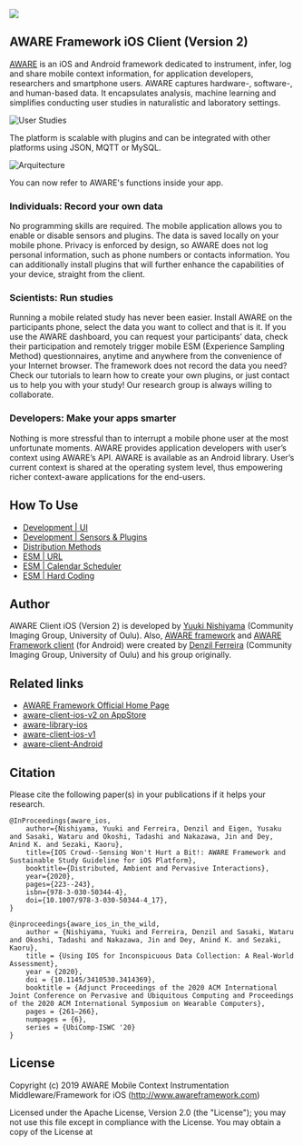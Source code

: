 ![](http://www.yuukinishiyama.com/wp-content/uploads/2019/03/aware-client-v2-eyecatch-01.png)

## AWARE Framework iOS Client (Version 2)
[AWARE](http://awareframework.com) is an iOS and Android framework dedicated to instrument, infer, log and share mobile context information,
for application developers, researchers and smartphone users. AWARE captures hardware-, software-, and human-based data. It encapsulates analysis, machine learning and simplifies conducting user studies in naturalistic and laboratory settings. 

![User Studies](http://www.awareframework.com/wp-content/uploads/2014/05/aware_overview1.png)

The platform is scalable with plugins and can be integrated with other platforms using JSON, MQTT or MySQL.

![Arquitecture](http://www.awareframework.com/wp-content/uploads/2015/12/aware-architecture.png)

You can now refer to AWARE's functions inside your app.

### Individuals: Record your own data
No programming skills are required. The mobile application allows you to enable or disable sensors and plugins. The data is saved locally on your mobile phone. Privacy is enforced by design, so AWARE does not log personal information, such as phone numbers or contacts information. You can additionally install plugins that will further enhance the capabilities of your device, straight from the client.

### Scientists: Run studies
Running a mobile related study has never been easier. Install AWARE on the participants phone, select the data you want to collect and that is it. If you use the AWARE dashboard, you can request your participants’ data, check their participation and remotely trigger mobile ESM (Experience Sampling Method) questionnaires, anytime and anywhere from the convenience of your Internet browser. The framework does not record the data you need? Check our tutorials to learn how to create your own plugins, or just contact us to help you with your study! Our research group is always willing to collaborate.

### Developers: Make your apps smarter
Nothing is more stressful than to interrupt a mobile phone user at the most unfortunate moments. AWARE provides application developers with user’s context using AWARE’s API. AWARE is available as an Android library. User’s current context is shared at the operating system level, thus empowering richer context-aware applications for the end-users.

## How To Use
* [Development | UI](http://www.awareframework.com/introduction-of-aware-ios-client/)
* [Development | Sensors & Plugins](https://github.com/tetujin/AWAREFramework-iOS)
* [Distribution Methods](http://www.awareframework.com/distributing-methods-of-aware-ios/)
* [ESM | URL](http://www.awareframework.com/schedule-esms-for-aware-ios-client/)
* [ESM | Calendar Scheduler](https://github.com/tetujin/AWAREFramework-iOS/tree/master/AWAREFramework/Classes/Plugins/CalendarESMScheduler)
* [ESM | Hard Coding](https://github.com/tetujin/AWAREFramework-iOS)

## Author
AWARE Client iOS (Version 2) is developed by [Yuuki Nishiyama](http://www.yuukinishiyama.com/) (Community Imaging Group, University of Oulu). Also, [AWARE framework](http://www.awareframework.com/) and [AWARE Framework client](https://github.com/denzilferreira/aware-client) (for Android) were created by [Denzil Ferreira](http://www.denzilferreira.com/) (Community Imaging Group, University of Oulu) and his group originally.

## Related links
* [AWARE Framework Official Home Page](http://www.awareframewrok.com)
* [aware-client-ios-v2 on AppStore](https://itunes.apple.com/jp/app/aware-client-v2/id1455986181)
* [aware-library-ios](https://github.com/tetujin/AWAREFramework-iOS)
* [aware-client-ios-v1](https://github.com/tetujin/aware-client-ios)
* [aware-client-Android](https://github.com/denzilferreira/aware-client)


## Citation
Please cite the following paper(s) in your publications if it helps your research. 

```
@InProceedings{aware_ios,
    author={Nishiyama, Yuuki and Ferreira, Denzil and Eigen, Yusaku and Sasaki, Wataru and Okoshi, Tadashi and Nakazawa, Jin and Dey, Anind K. and Sezaki, Kaoru},
    title={IOS Crowd--Sensing Won't Hurt a Bit!: AWARE Framework and Sustainable Study Guideline for iOS Platform},
    booktitle={Distributed, Ambient and Pervasive Interactions},
    year={2020},
    pages={223--243},
    isbn={978-3-030-50344-4},
    doi={10.1007/978-3-030-50344-4_17},
}

@inproceedings{aware_ios_in_the_wild,
    author = {Nishiyama, Yuuki and Ferreira, Denzil and Sasaki, Wataru and Okoshi, Tadashi and Nakazawa, Jin and Dey, Anind K. and Sezaki, Kaoru},
    title = {Using IOS for Inconspicuous Data Collection: A Real-World Assessment},
    year = {2020},
    doi = {10.1145/3410530.3414369},
    booktitle = {Adjunct Proceedings of the 2020 ACM International Joint Conference on Pervasive and Ubiquitous Computing and Proceedings of the 2020 ACM International Symposium on Wearable Computers},
    pages = {261–266},
    numpages = {6},
    series = {UbiComp-ISWC '20}
}
```

## License
Copyright (c) 2019 AWARE Mobile Context Instrumentation Middleware/Framework for iOS (http://www.awareframework.com)

Licensed under the Apache License, Version 2.0 (the "License");
you may not use this file except in compliance with the License.
You may obtain a copy of the License at

